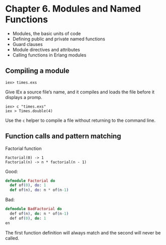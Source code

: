 # Chapter 6. Modules and Named Functions

- Modules, the basic units of code
- Defining public and private named functions
- Guard clauses
- Module directives and attributes
- Calling functions in Erlang modules

## Compiling a module

```
iex> times.exs
```

Give IEx a source file’s name, and it compiles and loads the file before it displays a promp.

```
iex> c "times.exs"
iex > Times.double(4)
```

Use the `c` helper to compile a file without returning to the command line.

## Function calls and pattern matching

Factorial function

```
Factorial(0) -> 1
Factorial(n) -> n * factorial(n - 1)
```

Good:

```elixir
defmodule Factorial do
  def of(0), do: 1
  def of(n), do: n * of(n-1)
```

Bad:

```elixir
defmodule BadFactorial do
  def​ of(n), ​do​: n * of(n-1)
  def​ of(0), ​do​: 1
​​en​
```

The first function definition will always match and the second will never be called.
